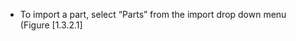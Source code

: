 

-   To import a part, select &ldquo;Parts&rdquo; from the import drop down menu
    (Figure&nbsp;[1.3.2.1]